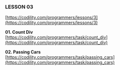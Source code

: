 ### LESSON 03

[https://codility.com/programmers/lessons/3](https://codility.com/programmers/lessons/3)

**01. Count Div**  
[https://codility.com/programmers/task/count_div](https://codility.com/programmers/task/count_div)


**02. Passing Cars**  
[https://codility.com/programmers/task/passing_cars](https://codility.com/programmers/task/passing_cars)
